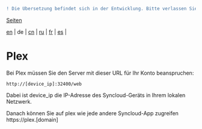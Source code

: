 ```diff
! Die Übersetzung befindet sich in der Entwicklung. Bitte verlassen Sie sich auf die englische Originalversion.
```

[Seiten](https://github.com/syncloud/docs/blob/master/de/index.md#seiten)

[en](https://github.com/syncloud/platform/wiki/Plex) | 
de | 
[cn](https://github.com/syncloud/docs/blob/master/cn/content/Plex.md) | 
[ru](https://github.com/syncloud/docs/blob/master/ru/content/Plex.md) | 
[fr](https://github.com/syncloud/docs/blob/master/fr/content/Plex.md) | 
[es](https://github.com/syncloud/docs/blob/master/es/content/Plex.md) | 

# Plex

Bei Plex müssen Sie den Server mit dieser URL für Ihr Konto beanspruchen:

```
http://[device_ip]:32400/web
```

Dabei ist device_ip die IP-Adresse des Syncloud-Geräts in Ihrem lokalen Netzwerk.

Danach können Sie auf plex wie jede andere Syncloud-App zugreifen https://plex.[domain]
